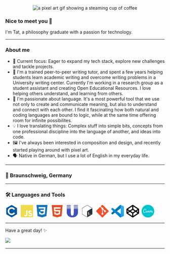 <div align="center" height="200px" overflow="hidden"><img src="https://github.com/tats-faire/tats-faire/assets/118774224/6d3f95f0-2e51-44d1-b765-cf8c6580039c" height="300px" alt="a pixel art gif showing a steaming cup of coffee" title="café by Tat"/></div>

### Nice to meet you 👋
I'm Tat, a philosophy graduate with a passion for technology. 
***
### About me
- 🚀 Current focus: Eager to expand my tech stack, explore new challenges and tackle projects.
- 💬 I'm a trained peer-to-peer writing tutor, and spent a few years helping students learn academic writing and overcome writing problems in a University writing center. Currently I'm working in a research group as a student assistant and creating Open Educational Resources. I love helping others understand, and learning from others.
- 💫 I'm passionate about language. It's a most powerful tool that we use not only to create and communicate meaning, but also to understand and connect with each other. I find it fascinating how both natural and coding languages are bound to logic, while at the same time offering room for infinite possibilites.
- 💡 I love translating things: Complex stuff into simple bits, concepts from one professional discipline into the language of another, and ideas into code.
- 🖼️ I've always been interested in composition and design, and recently started playing around with pixel art.
- 🗣️ Native in German, but I use a lot of English in my everyday life.

***
### 📍 Braunschweig, Germany
***
### 🛠️ Languages and Tools
<div>
  <img src="https://github.com/devicons/devicon/blob/master/icons/c/c-plain.svg" title="C" alt="C" width="40" height="40"/>&nbsp;
  <img src="https://github.com/devicons/devicon/blob/master/icons/javascript/javascript-plain.svg" title="JavaScript" alt="JavaScript" width="40" height="40"/>&nbsp;
  <img src="https://github.com/devicons/devicon/blob/master/icons/css3/css3-plain.svg" title="CSS 3" alt="CSS 3" width="40" height="40"/>&nbsp;
  <img src="https://github.com/devicons/devicon/blob/master/icons/html5/html5-plain.svg" title="HTML 5" alt="HTML 5" width="40" height="40"/>&nbsp;
  <img src="https://github.com/devicons/devicon/blob/master/icons/unix/unix-original.svg" title="UNIX" alt="UNIX" width="40" height="40"/>&nbsp;
  <img src="https://github.com/devicons/devicon/blob/master/icons/bash/bash-plain.svg" title="Bash" alt="Bash" width="40" height="40"/>&nbsp;
  <img src="https://github.com/devicons/devicon/blob/master/icons/git/git-plain.svg" title="Git" alt="Git" width="40" height="40"/>&nbsp;
  <img src="https://github.com/devicons/devicon/blob/master/icons/vscode/vscode-original.svg" title="VS Code" alt="VS Code" width="40" height="40"/>&nbsp;
  <img src="https://github.com/devicons/devicon/blob/master/icons/codepen/codepen-plain.svg" title="Codepen" alt="Codepen" width="40" height="40"/>&nbsp;
  <img src="https://github.com/devicons/devicon/blob/master/icons/canva/canva-original.svg" title="Canva" alt="Canva" width="40" height="40"/>&nbsp;
</div>

***
Have a great day! ✨

![](https://komarev.com/ghpvc/?username=your-github-username&color=1A744A&style=flat-square)
***



